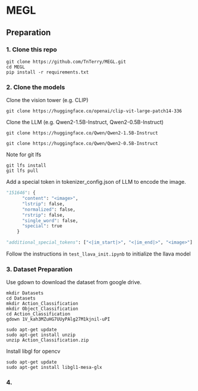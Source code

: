 # MEGL

## Preparation

### 1. Clone this repo
```
git clone https://github.com/TnTerry/MEGL.git
cd MEGL
pip install -r requirements.txt
```

### 2. Clone the models
Clone the vision tower (e.g. CLIP)
```
git clone https://huggingface.co/openai/clip-vit-large-patch14-336
```

Clone the LLM (e.g. Qwen2-1.5B-Instruct, Qwen2-0.5B-Instruct)
```
git clone https://huggingface.co/Qwen/Qwen2-1.5B-Instruct
```
```
git clone https://huggingface.co/Qwen/Qwen2-0.5B-Instruct
```
Note for git lfs
```
git lfs install
git lfs pull
```

Add a special token in tokenizer_config.json of LLM to encode the image.
```python
"151646": {
      "content": "<image>",
      "lstrip": false,
      "normalized": false,
      "rstrip": false,
      "single_word": false,
      "special": true
    }
```
```python
"additional_special_tokens": ["<|im_start|>", "<|im_end|>", "<image>"]
```
Follow the instructions in `test_llava_init.ipynb` to initialize the llava model


### 3. Dataset Preparation
Use gdown to download the dataset from google drive.
```Shell
mkdir Datasets
cd Datasets
mkdir Action_Classification
mkdir Object_Classification
cd Action_Classification
gdown 1V_kah3MZuHG7UUyPAlg27M1kjnil-uPI
```

```Shell
sudo apt-get update
sudo apt-get install unzip
unzip Action_Classification.zip
```
Install libgl for opencv
```Shell
sudo apt-get update
sudo apt-get install libgl1-mesa-glx
```

### 4. 
